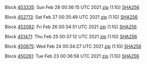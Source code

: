 Block [453335](https://testnet-insight.dashevo.org/insight/block/00000040a7ae15a352828aee4b2fe5811015f0cb7548a32e9f0514b0fae41d97): Sun Feb 28 00:36:15 UTC 2021 [zip](https://dash-bootstrap.ams3.digitaloceanspaces.com/testnet/2021-02-28/bootstrap.dat.zip) (1.1G) [SHA256](https://dash-bootstrap.ams3.digitaloceanspaces.com/testnet/2021-02-28/sha256.txt)

Block [452713](https://testnet-insight.dashevo.org/insight/block/000000a8b3333d16526917b6e3b067ba852e208478258eacb02286302ee38a8f): Sat Feb 27 00:35:49 UTC 2021 [zip](https://dash-bootstrap.ams3.digitaloceanspaces.com/testnet/2021-02-27/bootstrap.dat.zip) (1.1G) [SHA256](https://dash-bootstrap.ams3.digitaloceanspaces.com/testnet/2021-02-27/sha256.txt)

Block [452082](https://testnet-insight.dashevo.org/insight/block/000001124b5ebf9cd4a427509abaced5ce9cfbec7a766f174c22cd2f51e87a71): Fri Feb 26 00:34:51 UTC 2021 [zip](https://dash-bootstrap.ams3.digitaloceanspaces.com/testnet/2021-02-26/bootstrap.dat.zip) (1.1G) [SHA256](https://dash-bootstrap.ams3.digitaloceanspaces.com/testnet/2021-02-26/sha256.txt)

Block [451471](https://testnet-insight.dashevo.org/insight/block/000000239ab080c6685cd999548e446174fe42c97b76039d0f0440795c5a02d9): Thu Feb 25 00:37:12 UTC 2021 [zip](https://dash-bootstrap.ams3.digitaloceanspaces.com/testnet/2021-02-25/bootstrap.dat.zip) (1.1G) [SHA256](https://dash-bootstrap.ams3.digitaloceanspaces.com/testnet/2021-02-25/sha256.txt)

Block [450875](https://testnet-insight.dashevo.org/insight/block/000000820ab2f98ba914cd4809c9e682fe7d0a40771a315bf3795fa06293163f): Wed Feb 24 00:34:27 UTC 2021 [zip](https://dash-bootstrap.ams3.digitaloceanspaces.com/testnet/2021-02-24/bootstrap.dat.zip) (1.1G) [SHA256](https://dash-bootstrap.ams3.digitaloceanspaces.com/testnet/2021-02-24/sha256.txt)

Block [450261](https://testnet-insight.dashevo.org/insight/block/0000017385507cefedbbc26ca2093f96df42ae30be72d1644bc896ec98e0c065): Tue Feb 23 00:36:58 UTC 2021 [zip](https://dash-bootstrap.ams3.digitaloceanspaces.com/testnet/2021-02-23/bootstrap.dat.zip) (1.1G) [SHA256](https://dash-bootstrap.ams3.digitaloceanspaces.com/testnet/2021-02-23/sha256.txt)
